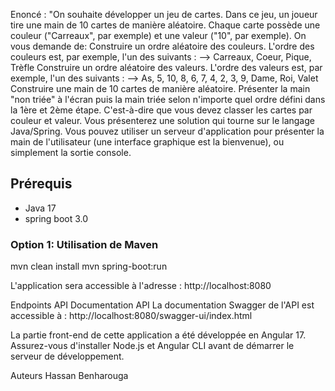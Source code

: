 Enoncé :
"On souhaite développer un jeu de cartes.
Dans ce jeu, un joueur tire une main de 10 cartes de manière aléatoire.
Chaque carte possède une couleur ("Carreaux", par exemple) et une valeur ("10", par exemple).
On vous demande de:
Construire un ordre aléatoire des couleurs. L'ordre des couleurs est, par exemple, l'un des suivants :
--> Carreaux, Coeur, Pique, Trèfle
Construire un ordre aléatoire des valeurs. L'ordre des valeurs est, par exemple, l'un des suivants :
--> As, 5, 10, 8, 6, 7, 4, 2, 3, 9, Dame, Roi, Valet
Construire une main de 10 cartes de manière aléatoire.
Présenter la main "non triée" à l'écran puis la main triée selon n'importe quel ordre défini dans la 1ère et 2ème étape. C'est-à-dire que vous devez classer les cartes par couleur et valeur.
Vous présenterez une solution qui tourne sur le langage Java/Spring.
Vous pouvez utiliser un serveur d'application pour présenter la main de l'utilisateur (une interface graphique est la bienvenue), ou simplement la sortie console.

## Prérequis

- Java 17
- spring boot 3.0


### Option 1: Utilisation de Maven

mvn clean install
mvn spring-boot:run

L'application sera accessible à l'adresse : http://localhost:8080

Endpoints API
Documentation API
La documentation Swagger de l'API est accessible à : http://localhost:8080/swagger-ui/index.html

La partie front-end de cette application a été développée en Angular 17. Assurez-vous d'installer
Node.js et Angular CLI avant de démarrer le serveur de développement.

Auteurs
Hassan Benharouga
